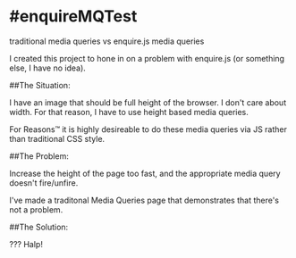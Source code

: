 #enquireMQTest
=============

traditional media queries vs enquire.js media queries

I created this project to hone in on a problem with enquire.js (or something else, I have no idea). 

##The Situation: 

I have an image that should be full height of the browser. I don't care about width. For that reason, I have to use height based media queries.

For Reasons&trade; it is highly desireable to do these media queries via JS rather than traditional CSS style. 

##The Problem:

Increase the height of the page too fast, and the appropriate media query doesn't fire/unfire. 

I've made a traditonal Media Queries page that demonstrates that there's not a problem.

##The Solution: 

??? Halp!
